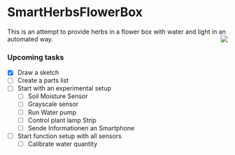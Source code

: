 # SmartHerbsFlowerBox
This is an attempt to provide herbs in a flower box with water and light in an automated way.
<img style="float: right;" src="https://user-images.githubusercontent.com/67168274/212015937-8ecb1e21-fb83-44d4-a89d-41328b2f5db4.png">

### Upcoming tasks
- [x] Draw a sketch
- [ ] Create a parts list
- [ ] Start with an experimental setup
  - [ ] Soil Moisture Sensor
  - [ ] Grayscale sensor
  - [ ] Run Water pump
  - [ ] Control plant lamp Strip
  - [ ] Sende Informationen an Smartphone
- [ ] Start function setup with all sensors
  - [ ] Calibrate water quantity
